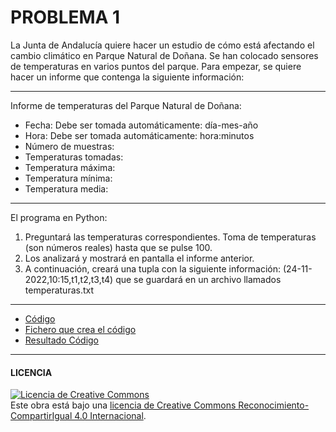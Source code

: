# PROBLEMA 1

La Junta de Andalucía quiere hacer un estudio de cómo está afectando el cambio climático en Parque Natural de Doñana. 
Se han colocado sensores de temperaturas en varios puntos del parque.
Para empezar, se quiere hacer un informe que contenga la siguiente información:
__________________________________________________________
Informe de temperaturas del Parque Natural de Doñana:
- Fecha: Debe ser tomada automáticamente: día-mes-año
- Hora: Debe ser tomada automáticamente: hora:minutos
- Número de muestras:
- Temperaturas tomadas:
- Temperatura máxima:
- Temperatura mínima:
- Temperatura media:
__________________________________________________________
El programa en Python:
1. Preguntará las temperaturas correspondientes.
Toma de temperaturas (son números reales) hasta que se pulse 100.
2. Los analizará y mostrará en pantalla el informe anterior.
3. A continuación, creará una tupla con la siguiente información:
(24-11-2022,10:15,t1,t2,t3,t4) que se guardará en un archivo llamados temperaturas.txt

___________________________________________________________

- [Código](https://github.com/SeleneBP/Python/blob/main/Temperaturas/proyecto.py)
- [Fichero que crea el código](https://github.com/SeleneBP/Python/blob/main/Temperaturas/temperaturas.txt)
- [Resultado Código](/Imagenes/proyecto1.png)


________________________________________
#### LICENCIA

<a rel="license" href="http://creativecommons.org/licenses/by-sa/4.0/"><img alt="Licencia de Creative Commons" style="border-width:0" src="https://i.creativecommons.org/l/by-sa/4.0/88x31.png" /></a><br />Este obra está bajo una <a rel="license" href="http://creativecommons.org/licenses/by-sa/4.0/">licencia de Creative Commons Reconocimiento-CompartirIgual 4.0 Internacional</a>.
